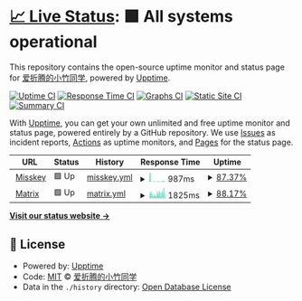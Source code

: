 # [📈 Live Status](https://status.mkacg.com): <!--live status--> **🟩 All systems operational**

This repository contains the open-source uptime monitor and status page for [爱折腾的小竹同学](https://blog.justforlxz.com), powered by [Upptime](https://github.com/upptime/upptime).

[![Uptime CI](https://github.com/justforlxz/status.mkacg.com/workflows/Uptime%20CI/badge.svg)](https://github.com/justforlxz/status.mkacg.com/actions?query=workflow%3A%22Uptime+CI%22)
[![Response Time CI](https://github.com/justforlxz/status.mkacg.com/workflows/Response%20Time%20CI/badge.svg)](https://github.com/justforlxz/status.mkacg.com/actions?query=workflow%3A%22Response+Time+CI%22)
[![Graphs CI](https://github.com/justforlxz/status.mkacg.com/workflows/Graphs%20CI/badge.svg)](https://github.com/justforlxz/status.mkacg.com/actions?query=workflow%3A%22Graphs+CI%22)
[![Static Site CI](https://github.com/justforlxz/status.mkacg.com/workflows/Static%20Site%20CI/badge.svg)](https://github.com/justforlxz/status.mkacg.com/actions?query=workflow%3A%22Static+Site+CI%22)
[![Summary CI](https://github.com/justforlxz/status.mkacg.com/workflows/Summary%20CI/badge.svg)](https://github.com/justforlxz/status.mkacg.com/actions?query=workflow%3A%22Summary+CI%22)

With [Upptime](https://upptime.js.org), you can get your own unlimited and free uptime monitor and status page, powered entirely by a GitHub repository. We use [Issues](https://github.com/justforlxz/status.mkacg.com/issues) as incident reports, [Actions](https://github.com/justforlxz/status.mkacg.com/actions) as uptime monitors, and [Pages](https://status.mkacg.com) for the status page.

<!--start: status pages-->
<!-- This summary is generated by Upptime (https://github.com/upptime/upptime) -->
<!-- Do not edit this manually, your changes will be overwritten -->
<!-- prettier-ignore -->
| URL | Status | History | Response Time | Uptime |
| --- | ------ | ------- | ------------- | ------ |
| <img alt="" src="https://icons.duckduckgo.com/ip3/mkacg.social.ico" height="13"> [Misskey](https://mkacg.social) | 🟩 Up | [misskey.yml](https://github.com/justforlxz/status.mkacg.com/commits/HEAD/history/misskey.yml) | <details><summary><img alt="Response time graph" src="./graphs/misskey/response-time-week.png" height="20"> 987ms</summary><br><a href="https://status.mkacg.com/history/misskey"><img alt="Response time 2593" src="https://img.shields.io/endpoint?url=https%3A%2F%2Fraw.githubusercontent.com%2Fjustforlxz%2Fstatus.mkacg.com%2FHEAD%2Fapi%2Fmisskey%2Fresponse-time.json"></a><br><a href="https://status.mkacg.com/history/misskey"><img alt="24-hour response time 614" src="https://img.shields.io/endpoint?url=https%3A%2F%2Fraw.githubusercontent.com%2Fjustforlxz%2Fstatus.mkacg.com%2FHEAD%2Fapi%2Fmisskey%2Fresponse-time-day.json"></a><br><a href="https://status.mkacg.com/history/misskey"><img alt="7-day response time 987" src="https://img.shields.io/endpoint?url=https%3A%2F%2Fraw.githubusercontent.com%2Fjustforlxz%2Fstatus.mkacg.com%2FHEAD%2Fapi%2Fmisskey%2Fresponse-time-week.json"></a><br><a href="https://status.mkacg.com/history/misskey"><img alt="30-day response time 2593" src="https://img.shields.io/endpoint?url=https%3A%2F%2Fraw.githubusercontent.com%2Fjustforlxz%2Fstatus.mkacg.com%2FHEAD%2Fapi%2Fmisskey%2Fresponse-time-month.json"></a><br><a href="https://status.mkacg.com/history/misskey"><img alt="1-year response time 2593" src="https://img.shields.io/endpoint?url=https%3A%2F%2Fraw.githubusercontent.com%2Fjustforlxz%2Fstatus.mkacg.com%2FHEAD%2Fapi%2Fmisskey%2Fresponse-time-year.json"></a></details> | <details><summary><a href="https://status.mkacg.com/history/misskey">87.37%</a></summary><a href="https://status.mkacg.com/history/misskey"><img alt="All-time uptime 92.24%" src="https://img.shields.io/endpoint?url=https%3A%2F%2Fraw.githubusercontent.com%2Fjustforlxz%2Fstatus.mkacg.com%2FHEAD%2Fapi%2Fmisskey%2Fuptime.json"></a><br><a href="https://status.mkacg.com/history/misskey"><img alt="24-hour uptime 69.86%" src="https://img.shields.io/endpoint?url=https%3A%2F%2Fraw.githubusercontent.com%2Fjustforlxz%2Fstatus.mkacg.com%2FHEAD%2Fapi%2Fmisskey%2Fuptime-day.json"></a><br><a href="https://status.mkacg.com/history/misskey"><img alt="7-day uptime 87.37%" src="https://img.shields.io/endpoint?url=https%3A%2F%2Fraw.githubusercontent.com%2Fjustforlxz%2Fstatus.mkacg.com%2FHEAD%2Fapi%2Fmisskey%2Fuptime-week.json"></a><br><a href="https://status.mkacg.com/history/misskey"><img alt="30-day uptime 92.24%" src="https://img.shields.io/endpoint?url=https%3A%2F%2Fraw.githubusercontent.com%2Fjustforlxz%2Fstatus.mkacg.com%2FHEAD%2Fapi%2Fmisskey%2Fuptime-month.json"></a><br><a href="https://status.mkacg.com/history/misskey"><img alt="1-year uptime 92.24%" src="https://img.shields.io/endpoint?url=https%3A%2F%2Fraw.githubusercontent.com%2Fjustforlxz%2Fstatus.mkacg.com%2FHEAD%2Fapi%2Fmisskey%2Fuptime-year.json"></a></details>
| <img alt="" src="https://icons.duckduckgo.com/ip3/matrix.mkacg.chat.ico" height="13"> [Matrix](https://matrix.mkacg.chat) | 🟩 Up | [matrix.yml](https://github.com/justforlxz/status.mkacg.com/commits/HEAD/history/matrix.yml) | <details><summary><img alt="Response time graph" src="./graphs/matrix/response-time-week.png" height="20"> 1825ms</summary><br><a href="https://status.mkacg.com/history/matrix"><img alt="Response time 2531" src="https://img.shields.io/endpoint?url=https%3A%2F%2Fraw.githubusercontent.com%2Fjustforlxz%2Fstatus.mkacg.com%2FHEAD%2Fapi%2Fmatrix%2Fresponse-time.json"></a><br><a href="https://status.mkacg.com/history/matrix"><img alt="24-hour response time 1910" src="https://img.shields.io/endpoint?url=https%3A%2F%2Fraw.githubusercontent.com%2Fjustforlxz%2Fstatus.mkacg.com%2FHEAD%2Fapi%2Fmatrix%2Fresponse-time-day.json"></a><br><a href="https://status.mkacg.com/history/matrix"><img alt="7-day response time 1825" src="https://img.shields.io/endpoint?url=https%3A%2F%2Fraw.githubusercontent.com%2Fjustforlxz%2Fstatus.mkacg.com%2FHEAD%2Fapi%2Fmatrix%2Fresponse-time-week.json"></a><br><a href="https://status.mkacg.com/history/matrix"><img alt="30-day response time 2531" src="https://img.shields.io/endpoint?url=https%3A%2F%2Fraw.githubusercontent.com%2Fjustforlxz%2Fstatus.mkacg.com%2FHEAD%2Fapi%2Fmatrix%2Fresponse-time-month.json"></a><br><a href="https://status.mkacg.com/history/matrix"><img alt="1-year response time 2531" src="https://img.shields.io/endpoint?url=https%3A%2F%2Fraw.githubusercontent.com%2Fjustforlxz%2Fstatus.mkacg.com%2FHEAD%2Fapi%2Fmatrix%2Fresponse-time-year.json"></a></details> | <details><summary><a href="https://status.mkacg.com/history/matrix">88.17%</a></summary><a href="https://status.mkacg.com/history/matrix"><img alt="All-time uptime 92.65%" src="https://img.shields.io/endpoint?url=https%3A%2F%2Fraw.githubusercontent.com%2Fjustforlxz%2Fstatus.mkacg.com%2FHEAD%2Fapi%2Fmatrix%2Fuptime.json"></a><br><a href="https://status.mkacg.com/history/matrix"><img alt="24-hour uptime 69.06%" src="https://img.shields.io/endpoint?url=https%3A%2F%2Fraw.githubusercontent.com%2Fjustforlxz%2Fstatus.mkacg.com%2FHEAD%2Fapi%2Fmatrix%2Fuptime-day.json"></a><br><a href="https://status.mkacg.com/history/matrix"><img alt="7-day uptime 88.17%" src="https://img.shields.io/endpoint?url=https%3A%2F%2Fraw.githubusercontent.com%2Fjustforlxz%2Fstatus.mkacg.com%2FHEAD%2Fapi%2Fmatrix%2Fuptime-week.json"></a><br><a href="https://status.mkacg.com/history/matrix"><img alt="30-day uptime 92.65%" src="https://img.shields.io/endpoint?url=https%3A%2F%2Fraw.githubusercontent.com%2Fjustforlxz%2Fstatus.mkacg.com%2FHEAD%2Fapi%2Fmatrix%2Fuptime-month.json"></a><br><a href="https://status.mkacg.com/history/matrix"><img alt="1-year uptime 92.65%" src="https://img.shields.io/endpoint?url=https%3A%2F%2Fraw.githubusercontent.com%2Fjustforlxz%2Fstatus.mkacg.com%2FHEAD%2Fapi%2Fmatrix%2Fuptime-year.json"></a></details>

<!--end: status pages-->

[**Visit our status website →**](https://status.mkacg.com)

## 📄 License

- Powered by: [Upptime](https://github.com/upptime/upptime)
- Code: [MIT](./LICENSE) © [爱折腾的小竹同学](https://blog.justforlxz.com)
- Data in the `./history` directory: [Open Database License](https://opendatacommons.org/licenses/odbl/1-0/)
